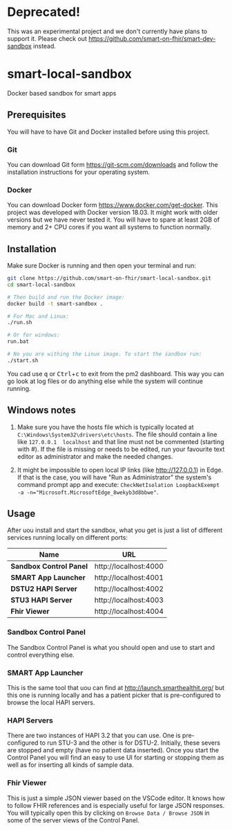 # Deprecated!
This was an experimental project and we don't currently have plans to support it. Please check out https://github.com/smart-on-fhir/smart-dev-sandbox instead.

# smart-local-sandbox
Docker based sandbox for smart apps

## Prerequisites
You will have to have Git and Docker installed before using this project.

### Git
You can download Git form https://git-scm.com/downloads and follow the
installation instructions for your operating system.

### Docker
You can download Docker form https://www.docker.com/get-docker. This project
was developed with Docker version 18.03. It might work with older versions but
we have never tested it. You will have to spare at least 2GB of memory and 2+
CPU cores if you want all systems to function normally.

## Installation
Make sure Docker is running and then open your terminal and run:
```sh
git clone https://github.com/smart-on-fhir/smart-local-sandbox.git
cd smart-local-sandbox

# Then build and run the Docker image:
docker build -t smart-sandbox .

# For Mac and Linux:
./run.sh

# Or for windows:
run.bat

# No you are withing the Linux image. To start the sandbox run:
./start.sh
```
You cad use <kbd>q</kbd> or <kbd>Ctrl</kbd>+<kbd>c</kbd> to exit from the
pm2 dashboard. This way you can go look at log files or do anything else while
the system will continue running.

## Windows notes
1. Make sure you have the hosts file which is typically located at `C:\Windows\System32\drivers\etc\hosts`.
   The file should contain a line like `127.0.0.1  localhost` and that line must not be commented (starting with #).
   If the file is missing or needs to be edited, run your favourite text editor as administrator and make
   the needed changes.

2. It might be impossible to open local IP links (like http://127.0.0.1) in Edge. If that is the case, you will have
   "Run as Administrator" the system's command prompt app and execute:
   ```CheckNetIsolation LoopbackExempt -a -n="Microsoft.MicrosoftEdge_8wekyb3d8bbwe"```.

## Usage
After uou install and start the sandbox, what you get is just a list of different
services running locally on different ports:

Name                      | URL
--------------------------|---------------------
**Sandbox Control Panel** |http://localhost:4000 
**SMART App Launcher**    |http://localhost:4001
**DSTU2 HAPI Server**     |http://localhost:4002
**STU3 HAPI Server**      |http://localhost:4003
**Fhir Viewer**           |http://localhost:4004

### Sandbox Control Panel
The Sandbox Control Panel is what you should open and use to start and control everything else.

### SMART App Launcher
This is the same tool that uou can find at http://launch.smarthealthit.org/
but this one is running locally and has a patient picker that is 
pre-configured to browse the local HAPI servers.

### HAPI Servers
There are two instances of HAPI 3.2 that you can use. One is 
pre-configured to run STU-3 and the other is for DSTU-2. Initially, these
severs are stopped and empty (have no patient data inserted). Once you
start the Control Panel you will find an easy to use UI for starting or 
stopping them as well as for inserting all kinds of sample data.

### Fhir Viewer
This is just a simple JSON viewer based on the VSCode editor. It knows how
to follow FHIR references and is especially useful for large JSON responses.
You will typically open this by clicking on `Browse Data / Browse JSON` in some
of the server views of the Control Panel.

